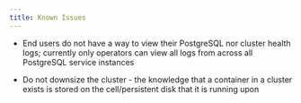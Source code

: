 ```yaml
---
title: Known Issues
---
```


* End users do not have a way to view their PostgreSQL nor cluster health logs; currently only operators can view all logs from across all PostgreSQL service instances

* Do not downsize the cluster - the knowledge that a container in a cluster exists is stored on the cell/persistent disk that it is running upon
